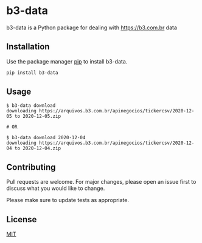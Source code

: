 # b3-data

b3-data is a Python package for dealing with https://b3.com.br data


## Installation

Use the package manager [pip](https://pip.pypa.io/en/stable/) to install b3-data.

```bash
pip install b3-data
```

## Usage

```shell
$ b3-data download
downloading https://arquivos.b3.com.br/apinegocios/tickercsv/2020-12-05 to 2020-12-05.zip

# OR

$ b3-data download 2020-12-04
downloading https://arquivos.b3.com.br/apinegocios/tickercsv/2020-12-04 to 2020-12-04.zip
```

## Contributing
Pull requests are welcome. For major changes, please open an issue first to discuss what you would like to change.

Please make sure to update tests as appropriate.

## License
[MIT](https://choosealicense.com/licenses/mit/)
